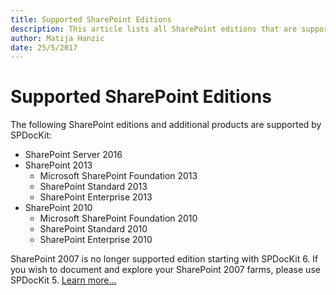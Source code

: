 ```yaml
---
title: Supported SharePoint Editions
description: This article lists all SharePoint editions that are supported by SPDocKit.
author: Matija Hanzic
date: 25/5/2017
---
```


# Supported SharePoint Editions

The following SharePoint editions and additional products are supported by SPDocKit:

* SharePoint Server 2016
* SharePoint 2013
  * Microsoft SharePoint Foundation 2013
  * SharePoint Standard 2013
  * SharePoint Enterprise 2013
* SharePoint 2010
  * Microsoft SharePoint Foundation 2010
  * SharePoint Standard 2010
  * SharePoint Enterprise 2010

SharePoint 2007 is no longer supported edition starting with SPDocKit 6. If you wish to document and explore your SharePoint 2007 farms, please use SPDocKit 5. [Learn more…](https://www.spdockit.com/blog/future-spdockit-sharepoint-2007/)

